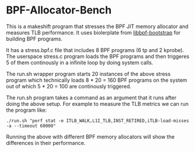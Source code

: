 # BPF-Allocator-Bench
This is a makeshift program that stresses the BPF JIT memory allocator and
measures TLB performance.
It uses biolerplate from
[libbpf-bootstrap](https://github.com/libbpf/libbpf-bootstrap) for building BPF
programs.

It has a stress.bpf.c file that includes 8 BPF programs (6 tp and 2 kprobe).
The userspace stress.c program loads the BPF programs and then triggeres 5 of
them continously in a infinite loop by doing system calls.

The run.sh wrapper program starts 20 instances of the above stress program which
technically loads 8 * 20 = 160 BPF programs on the system out of which 5 * 20 =
100 are continously triggered.

The run.sh program takes a command as an argument that it runs after doing the
above setup.
For example to measure the TLB metrics we can run the program like:

```
./run.sh "perf stat -e ITLB_WALK,L1I_TLB,INST_RETIRED,iTLB-load-misses -a --timeout 60000"
```

Running the above with different BPF memory allocators will show the differences
in their performance.
